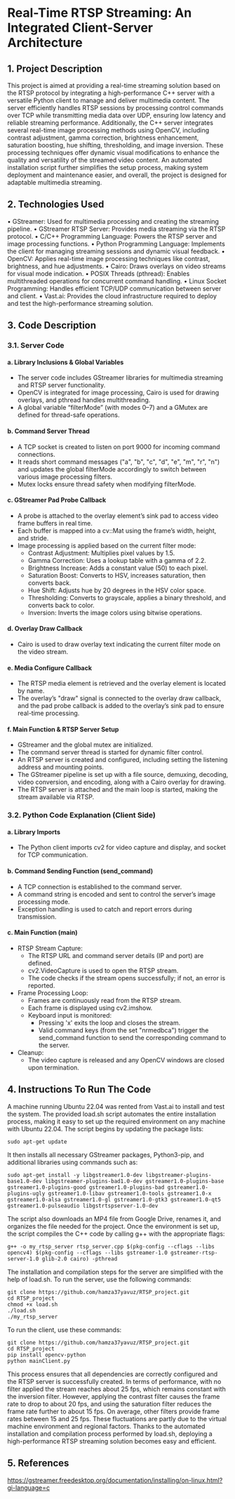 # Real-Time RTSP Streaming: An Integrated Client-Server Architecture

## 1. Project Description

This project is aimed at providing a real-time streaming solution based on the RTSP protocol by integrating a high-performance C++ server with a versatile Python client to manage and deliver multimedia content. The server efficiently handles RTSP sessions by processing control commands over TCP while transmitting media data over UDP, ensuring low latency and reliable streaming performance. Additionally, the C++ server integrates several real-time image processing methods using OpenCV, including contrast adjustment, gamma correction, brightness enhancement, saturation boosting, hue shifting, thresholding, and image inversion. These processing techniques offer dynamic visual modifications to enhance the quality and versatility of the streamed video content. An automated installation script further simplifies the setup process, making system deployment and maintenance easier, and overall, the project is designed for adaptable multimedia streaming.

## 2. Technologies Used

• GStreamer: Used for multimedia processing and creating the streaming pipeline.
• GStreamer RTSP Server: Provides media streaming via the RTSP protocol.
• C/C++ Programming Language: Powers the RTSP server and image processing functions.
• Python Programming Language: Implements the client for managing streaming sessions and dynamic visual feedback.
• OpenCV: Applies real-time image processing techniques like contrast, brightness, and hue adjustments.
• Cairo: Draws overlays on video streams for visual mode indication.
• POSIX Threads (pthread): Enables multithreaded operations for concurrent command handling.
• Linux Socket Programming: Handles efficient TCP/UDP communication between server and client.
• Vast.ai: Provides the cloud infrastructure required to deploy and test the high-performance streaming solution.

## 3. Code Description

### 3.1. Server Code

#### a. Library Inclusions & Global Variables
- The server code includes GStreamer libraries for multimedia streaming and RTSP server functionality.
- OpenCV is integrated for image processing, Cairo is used for drawing overlays, and pthread handles multithreading.
- A global variable “filterMode” (with modes 0–7) and a GMutex are defined for thread-safe operations.

#### b. Command Server Thread
- A TCP socket is created to listen on port 9000 for incoming command connections.
- It reads short command messages ("a", "b", "c", "d", "e", "m", "r", "n") and updates the global filterMode accordingly to switch between various image processing filters.
- Mutex locks ensure thread safety when modifying filterMode.

#### c. GStreamer Pad Probe Callback
- A probe is attached to the overlay element’s sink pad to access video frame buffers in real time.
- Each buffer is mapped into a cv::Mat using the frame’s width, height, and stride.
- Image processing is applied based on the current filter mode:
  - Contrast Adjustment: Multiplies pixel values by 1.5.
  - Gamma Correction: Uses a lookup table with a gamma of 2.2.
  - Brightness Increase: Adds a constant value (50) to each pixel.
  - Saturation Boost: Converts to HSV, increases saturation, then converts back.
  - Hue Shift: Adjusts hue by 20 degrees in the HSV color space.
  - Thresholding: Converts to grayscale, applies a binary threshold, and converts back to color.
  - Inversion: Inverts the image colors using bitwise operations.

#### d. Overlay Draw Callback
- Cairo is used to draw overlay text indicating the current filter mode on the video stream.

#### e. Media Configure Callback
- The RTSP media element is retrieved and the overlay element is located by name.
- The overlay’s "draw" signal is connected to the overlay draw callback, and the pad probe callback is added to the overlay’s sink pad to ensure real-time processing.

#### f. Main Function & RTSP Server Setup
- GStreamer and the global mutex are initialized.
- The command server thread is started for dynamic filter control.
- An RTSP server is created and configured, including setting the listening address and mounting points.
- The GStreamer pipeline is set up with a file source, demuxing, decoding, video conversion, and encoding, along with a Cairo overlay for drawing.
- The RTSP server is attached and the main loop is started, making the stream available via RTSP.

### 3.2. Python Code Explanation (Client Side)

#### a. Library Imports
- The Python client imports cv2 for video capture and display, and socket for TCP communication.

#### b. Command Sending Function (send_command)
- A TCP connection is established to the command server.
- A command string is encoded and sent to control the server’s image processing mode.
- Exception handling is used to catch and report errors during transmission.

#### c. Main Function (main)
- RTSP Stream Capture:
  - The RTSP URL and command server details (IP and port) are defined.
  - cv2.VideoCapture is used to open the RTSP stream.
  - The code checks if the stream opens successfully; if not, an error is reported.
- Frame Processing Loop:
  - Frames are continuously read from the RTSP stream.
  - Each frame is displayed using cv2.imshow.
  - Keyboard input is monitored:
    - Pressing 'x' exits the loop and closes the stream.
    - Valid command keys (from the set "nrmedbca") trigger the send_command function to send the corresponding command to the server.
- Cleanup:
  - The video capture is released and any OpenCV windows are closed upon termination.

## 4. Instructions To Run The Code

A machine running Ubuntu 22.04 was rented from Vast.ai to install and test the system. The provided load.sh script automates the entire installation process, making it easy to set up the required environment on any machine with Ubuntu 22.04. The script begins by updating the package lists:
```
sudo apt-get update
```
It then installs all necessary GStreamer packages, Python3-pip, and additional libraries using commands such as:
```
sudo apt-get install -y libgstreamer1.0-dev libgstreamer-plugins-base1.0-dev libgstreamer-plugins-bad1.0-dev gstreamer1.0-plugins-base gstreamer1.0-plugins-good gstreamer1.0-plugins-bad gstreamer1.0-plugins-ugly gstreamer1.0-libav gstreamer1.0-tools gstreamer1.0-x gstreamer1.0-alsa gstreamer1.0-gl gstreamer1.0-gtk3 gstreamer1.0-qt5 gstreamer1.0-pulseaudio libgstrtspserver-1.0-dev
```
The script also downloads an MP4 file from Google Drive, renames it, and organizes the file needed for the project. Once the environment is set up, the script compiles the C++ code by calling g++ with the appropriate flags:
```
g++ -o my_rtsp_server rtsp_server.cpp $(pkg-config --cflags --libs opencv4) $(pkg-config --cflags --libs gstreamer-1.0 gstreamer-rtsp-server-1.0 glib-2.0 cairo) -pthread
```
The installation and compilation steps for the server are simplified with the help of load.sh. To run the server, use the following commands:
```
git clone https://github.com/hamza37yavuz/RTSP_project.git  
cd RTSP_project  
chmod +x load.sh  
./load.sh  
./my_rtsp_server
```
To run the client, use these commands:
```
git clone https://github.com/hamza37yavuz/RTSP_project.git  
cd RTSP_project  
pip install opencv-python  
python mainClient.py
```
This process ensures that all dependencies are correctly configured and the RTSP server is successfully created. In terms of performance, with no filter applied the stream reaches about 25 fps, which remains constant with the inversion filter. However, applying the contrast filter causes the frame rate to drop to about 20 fps, and using the saturation filter reduces the frame rate further to about 15 fps. On average, other filters provide frame rates between 15 and 25 fps. These fluctuations are partly due to the virtual machine environment and regional factors. Thanks to the automated installation and compilation process performed by load.sh, deploying a high-performance RTSP streaming solution becomes easy and efficient.

## 5. References

https://gstreamer.freedesktop.org/documentation/installing/on-linux.html?gi-language=c

